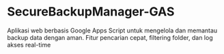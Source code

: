# SecureBackupManager-GAS
Aplikasi web berbasis Google Apps Script untuk mengelola dan memantau backup data dengan aman. Fitur pencarian cepat, filtering folder, dan log akses real-time
